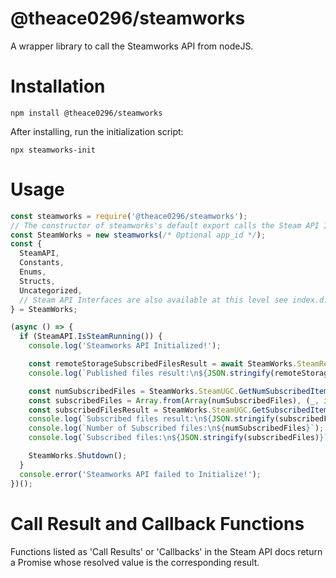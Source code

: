 # @theace0296/steamworks
A wrapper library to call the Steamworks API from nodeJS.

# Installation
```
npm install @theace0296/steamworks
```

After installing, run the initialization script:
```
npx steamworks-init
```

# Usage
```js
const steamworks = require('@theace0296/steamworks');
// The constructor of steamworks's default export calls the Steam API Init function.
const SteamWorks = new steamworks(/* Optional app_id */);
const {
  SteamAPI,
  Constants,
  Enums,
  Structs,
  Uncategorized,
  // Steam API Interfaces are also available at this level see index.d.ts
} = SteamWorks;

(async () => {
  if (SteamAPI.IsSteamRunning()) {
    console.log('Steamworks API Initialized!');

    const remoteStorageSubscribedFilesResult = await SteamWorks.SteamRemoteStorage.EnumerateUserSubscribedFiles(0);
    console.log(`Published files result:\n${JSON.stringify(remoteStorageSubscribedFilesResult)}`);

    const numSubscribedFiles = SteamWorks.SteamUGC.GetNumSubscribedItems();
    const subscribedFiles = Array.from(Array(numSubscribedFiles), (_, i) => i);
    const subscribedFilesResult = SteamWorks.SteamUGC.GetSubscribedItems(subscribedFiles, numSubscribedFiles);
    console.log(`Subscribed files result:\n${JSON.stringify(subscribedFilesResult)}`);
    console.log(`Number of Subscribed files:\n${numSubscribedFiles}`);
    console.log(`Subscribed files:\n${JSON.stringify(subscribedFiles)}`);

    SteamWorks.Shutdown();
  }
  console.error('Steamworks API failed to Initialize!');
})();
```


# Call Result and Callback Functions
Functions listed as 'Call Results' or 'Callbacks' in the Steam API docs return a Promise whose resolved value is the corresponding result.
